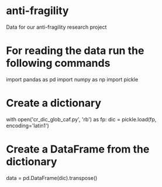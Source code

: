 # anti-fragility
Data for our anti-fragility research project 


# For reading the data run the following commands 

import pandas as pd
import numpy as np
import pickle


# Create a dictionary 
with open('cr_dic_glob_caf.py', 'rb') as fp:
    dic = pickle.load(fp, encoding='latin1')

# Create a DataFrame from the dictionary
data = pd.DataFrame(dic).transpose()
